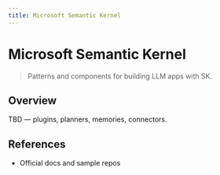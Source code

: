 ```yaml
---
title: Microsoft Semantic Kernel
---
```


# Microsoft Semantic Kernel

> Patterns and components for building LLM apps with SK.

## Overview

TBD — plugins, planners, memories, connectors.

## References

- Official docs and sample repos

